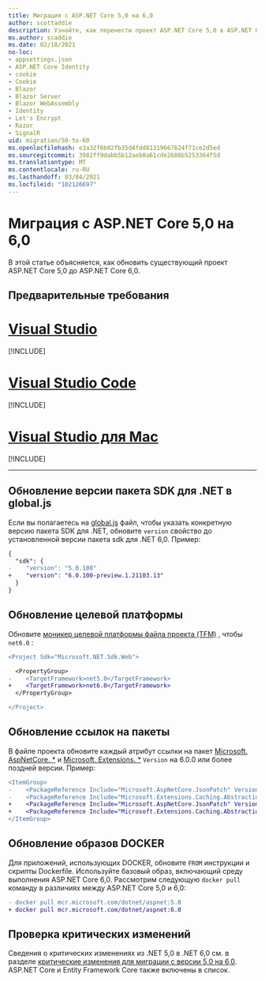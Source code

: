 ```yaml
---
title: Миграция с ASP.NET Core 5,0 на 6,0
author: scottaddie
description: Узнайте, как перенести проект ASP.NET Core 5,0 в ASP.NET Core 6,0.
ms.author: scaddie
ms.date: 02/18/2021
no-loc:
- appsettings.json
- ASP.NET Core Identity
- cookie
- Cookie
- Blazor
- Blazor Server
- Blazor WebAssembly
- Identity
- Let's Encrypt
- Razor
- SignalR
uid: migration/50-to-60
ms.openlocfilehash: e3a32f6b02fb35d4fdd81319667624f71ce2d5ed
ms.sourcegitcommit: 3982ff9dabb5b12aeb0a61cde2686b5253364f5d
ms.translationtype: MT
ms.contentlocale: ru-RU
ms.lasthandoff: 03/04/2021
ms.locfileid: "102126697"
---
```

# <a name="migrate-from-aspnet-core-50-to-60"></a>Миграция с ASP.NET Core 5,0 на 6,0

В этой статье объясняется, как обновить существующий проект ASP.NET Core 5,0 до ASP.NET Core 6,0.

## <a name="prerequisites"></a>Предварительные требования

# <a name="visual-studio"></a>[Visual Studio](#tab/visual-studio)

[!INCLUDE[](~/includes/net-prereqs-vs-6.0.md)]

# <a name="visual-studio-code"></a>[Visual Studio Code](#tab/visual-studio-code)

[!INCLUDE[](~/includes/net-prereqs-vsc-6.0.md)]

# <a name="visual-studio-for-mac"></a>[Visual Studio для Mac](#tab/visual-studio-mac)

[!INCLUDE[](~/includes/net-prereqs-mac-6.0.md)]

---

## <a name="update-net-sdk-version-in-globaljson"></a>Обновление версии пакета SDK для .NET в global.js

Если вы полагаетесь на [global.js](/dotnet/core/tools/global-json) файл, чтобы указать конкретную версию пакета SDK для .NET, обновите `version` свойство до установленной версии пакета sdk для .NET 6,0. Пример:

```diff
{
  "sdk": {
-    "version": "5.0.100"
+    "version": "6.0.100-preview.1.21103.13"
  }
}
```

## <a name="update-the-target-framework"></a>Обновление целевой платформы

Обновите [моникер целевой платформы файла проекта (TFM)](/dotnet/standard/frameworks) , чтобы `net6.0` :

```diff
<Project Sdk="Microsoft.NET.Sdk.Web">

  <PropertyGroup>
-    <TargetFramework>net5.0</TargetFramework>
+    <TargetFramework>net6.0</TargetFramework>
  </PropertyGroup>

</Project>
```

## <a name="update-package-references"></a>Обновление ссылок на пакеты

В файле проекта обновите каждый атрибут ссылки на пакет [Microsoft. AspNetCore. *](https://www.nuget.org/packages?q=Microsoft.AspNetCore.*) и [Microsoft. Extensions. *](https://www.nuget.org/packages?q=Microsoft.Extensions.*) `Version` на 6.0.0 или более поздней версии. Пример:

```diff
<ItemGroup>
-    <PackageReference Include="Microsoft.AspNetCore.JsonPatch" Version="5.0.3" />
-    <PackageReference Include="Microsoft.Extensions.Caching.Abstractions" Version="5.0.0" />
+    <PackageReference Include="Microsoft.AspNetCore.JsonPatch" Version="6.0.0-preview.1.*" />
+    <PackageReference Include="Microsoft.Extensions.Caching.Abstractions" Version="6.0.0-preview.1.*" />
</ItemGroup>
```

## <a name="update-docker-images"></a>Обновление образов DOCKER

Для приложений, использующих DOCKER,  обновите `FROM` инструкции и скрипты Dockerfile. Используйте базовый образ, включающий среду выполнения ASP.NET Core 6,0. Рассмотрим следующую `docker pull` команду в различиях между ASP.NET Core 5,0 и 6,0:

```diff
- docker pull mcr.microsoft.com/dotnet/aspnet:5.0
+ docker pull mcr.microsoft.com/dotnet/aspnet:6.0
```

## <a name="review-breaking-changes"></a>Проверка критических изменений

Сведения о критических изменениях из .NET 5,0 в .NET 6,0 см. в разделе [критические изменения для миграции с версии 5,0 на 6,0](/dotnet/core/compatibility/6.0). ASP.NET Core и Entity Framework Core также включены в список.
